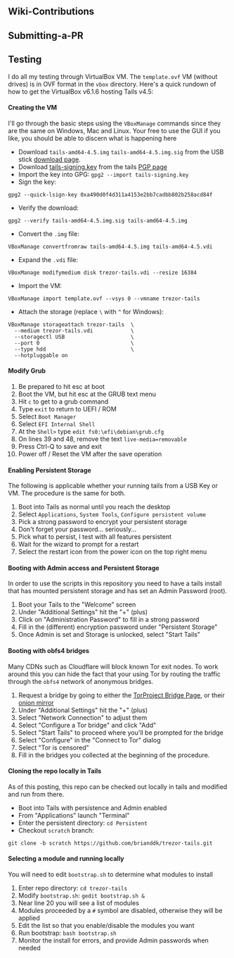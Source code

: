 ## Wiki-Contributions

## Submitting-a-PR

## Testing

I do all my testing through VirtualBox VM.  The `template.ovf` VM (without drives) is in OVF format in the `vbox` directory.  Here's a quick rundown of how to get the VirtualBox v6.1.6 hosting Tails v4.5:

#### Creating the VM

I'll go through the basic steps using the `VBoxManage` commands since they are the same on Windows, Mac and Linux.  Your free to use the GUI if you like, you should be able to discern what is happening here

* Download `tails-amd64-4.5.img` `tails-amd64-4.5.img.sig` from the USB stick [download page](https://tails.boum.org/install/download/index.en.html).
* Download [tails-signing.key](https://tails.boum.org/tails-signing.key) from the tails [PGP page](https://tails.boum.org/doc/about/openpgp_keys/index.en.html)
* Import the key into GPG: `gpg2 --import tails-signing.key`
* Sign the key:
```
gpg2 --quick-lsign-key 0xa490d0f4d311a4153e2bb7cadbb802b258acd84f
```
* Verify the download:
```
gpg2 --verify tails-amd64-4.5.img.sig tails-amd64-4.5.img
```
* Convert the `.img` file:
```
VBoxManage convertfromraw tails-amd64-4.5.img tails-amd64-4.5.vdi
```
* Expand the `.vdi` file:
```
VBoxManage modifymedium disk trezor-tails.vdi --resize 16384
```
* Import the VM:
```
VBoxManage import template.ovf --vsys 0 --vmname trezor-tails
```
* Attach the storage (replace `\` with `^` for Windows):
```
VBoxManage storageattach trezor-tails  \
  --medium trezor-tails.vdi            \
  --storagectl USB                     \
  --port 0                             \
  --type hdd                           \
  --hotpluggable on
```

#### Modify Grub

1. Be prepared to hit esc at boot
2. Boot the VM, but hit esc at the GRUB text menu
3. Hit `c` to get to a grub command
4. Type `exit` to return to UEFI / ROM
5. Select `Boot Manager`
6. Select `EFI Internal Shell`
7. At the `Shell>` type `edit fs0:\efi\debian\grub.cfg`
8. On lines 39 and 48, remove the text `live-media=removable`
9. Press Ctrl-Q to save and exit
10. Power off / Reset the VM after the save operation

#### Enabling Persistent Storage

The following is applicable whether your running tails from a USB Key or VM.  The procedure is the same for both.

1. Boot into Tails as normal until you reach the desktop
2. Select `Applications`, `System Tools`, `Configure persistent volume`
3. Pick a strong password to encrypt your persistent storage
4. Don't forget your password... seriously...
5. Pick what to persist, I test with all features persistent
6. Wait for the wizard to prompt for a restart
7. Select the restart icon from the power icon on the top right menu

#### Booting with Admin access and Persistent Storage

In order to use the scripts in this repository you need to have a tails install that has mounted persistent storage and has set an Admin Password (root).

1. Boot your Tails to the "Welcome" screen
2. Under "Additional Settings" hit the "+" (plus)
3. Click on "Administration Password" to fill in a strong password
4. Fill in the (different) encryption password under "Persistent Storage"
5. Once Admin is set and Storage is unlocked, select "Start Tails"

#### Booting with obfs4 bridges

Many CDNs such as Cloudflare will block known Tor exit nodes.  To work around this you can hide the fact that your using Tor by routing the traffic through the `obfs4` network of anonymous bridges.

1. Request a bridge by going to either the [TorProject Bridge Page](https://bridges.torproject.org/), or their [onion mirror](http://z5tfsnikzulwicxs.onion/)
2. Under "Additional Settings" hit the "+" (plus)
3. Select "Network Connection" to adjust them
4. Select "Configure a Tor bridge" and click "Add"
5. Select "Start Tails" to proceed where you'll be prompted for the bridge
6. Select "Configure" in the "Connect to Tor" dialog
8. Select "Tor is censored"
9. Fill in the bridges you collected at the beginning of the procedure. 

#### Cloning the repo locally in Tails

As of this posting, this repo can be checked out locally in tails and modified and run from there.

* Boot into Tails with persistence and Admin enabled
* From "Applications" launch "Terminal"
* Enter the persistent directory: `cd Persistent`
* Checkout `scratch` branch:
```
git clone -b scratch https://github.com/brianddk/trezor-tails.git
```

#### Selecting a module and running locally

You will need to edit `bootstrap.sh` to determine what modules to install

1. Enter repo directory: `cd trezor-tails`
2. Modify `bootstrap.sh`: `gedit bootstrap.sh &`
3. Near line 20 you will see a list of modules
3. Modules proceeded by a `#` symbol are disabled, otherwise they will be applied
4. Edit the list so that you enable/disable the modules you want
5. Run bootstrap: `bash bootstrap.sh`
6. Monitor the install for errors, and provide Admin passwords when needed
